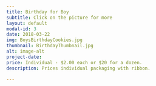 ```yaml
---
title: Birthday for Boy
subtitle: Click on the picture for more
layout: default
modal-id: 3
date: 2018-03-22
img: BoysBirthdayCookies.jpg
thumbnail: BirthdayThumbnail.jpg
alt: image-alt
project-date: 
price: Individual - $2.00 each or $20 for a dozen.
description: Prices individual packaging with ribbon.

---
```

